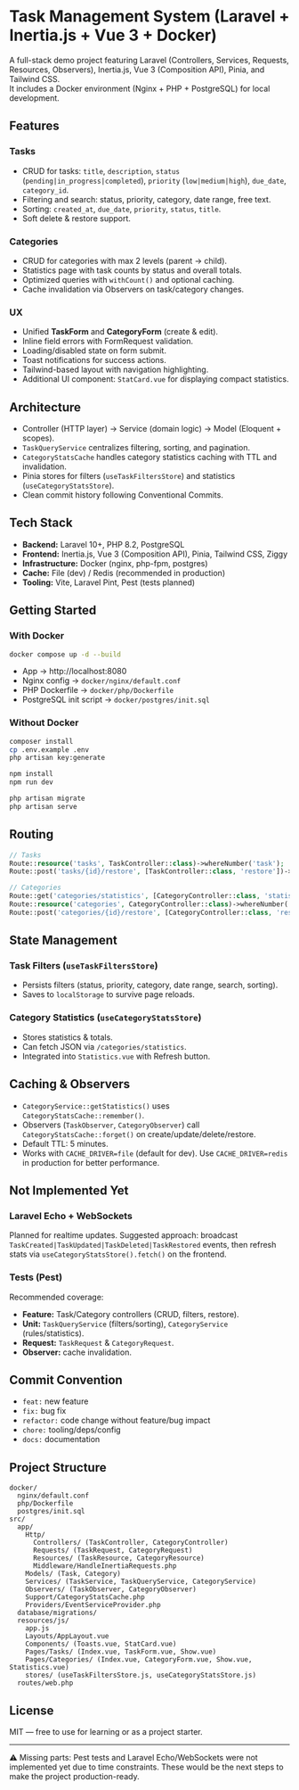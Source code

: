 # Task Management System (Laravel + Inertia.js + Vue 3 + Docker)

A full-stack demo project featuring Laravel (Controllers, Services, Requests, Resources, Observers), Inertia.js, Vue 3 (Composition API), Pinia, and Tailwind CSS.  
It includes a Docker environment (Nginx + PHP + PostgreSQL) for local development.

## Features

### Tasks
- CRUD for tasks: `title`, `description`, `status` (`pending|in_progress|completed`), `priority` (`low|medium|high`), `due_date`, `category_id`.
- Filtering and search: status, priority, category, date range, free text.
- Sorting: `created_at`, `due_date`, `priority`, `status`, `title`.
- Soft delete & restore support.

### Categories
- CRUD for categories with max 2 levels (parent → child).
- Statistics page with task counts by status and overall totals.
- Optimized queries with `withCount()` and optional caching.
- Cache invalidation via Observers on task/category changes.

### UX
- Unified **TaskForm** and **CategoryForm** (create & edit).
- Inline field errors with FormRequest validation.
- Loading/disabled state on form submit.
- Toast notifications for success actions.
- Tailwind-based layout with navigation highlighting.
- Additional UI component: `StatCard.vue` for displaying compact statistics.

## Architecture
- Controller (HTTP layer) → Service (domain logic) → Model (Eloquent + scopes).
- `TaskQueryService` centralizes filtering, sorting, and pagination.
- `CategoryStatsCache` handles category statistics caching with TTL and invalidation.
- Pinia stores for filters (`useTaskFiltersStore`) and statistics (`useCategoryStatsStore`).
- Clean commit history following Conventional Commits.

## Tech Stack
- **Backend:** Laravel 10+, PHP 8.2, PostgreSQL  
- **Frontend:** Inertia.js, Vue 3 (Composition API), Pinia, Tailwind CSS, Ziggy  
- **Infrastructure:** Docker (nginx, php-fpm, postgres)  
- **Cache:** File (dev) / Redis (recommended in production)  
- **Tooling:** Vite, Laravel Pint, Pest (tests planned)  

## Getting Started

### With Docker
```bash
docker compose up -d --build
```

- App → http://localhost:8080  
- Nginx config → `docker/nginx/default.conf`  
- PHP Dockerfile → `docker/php/Dockerfile`  
- PostgreSQL init script → `docker/postgres/init.sql`  

### Without Docker
```bash
composer install
cp .env.example .env
php artisan key:generate

npm install
npm run dev

php artisan migrate
php artisan serve
```

## Routing
```php
// Tasks
Route::resource('tasks', TaskController::class)->whereNumber('task');
Route::post('tasks/{id}/restore', [TaskController::class, 'restore'])->name('tasks.restore');

// Categories
Route::get('categories/statistics', [CategoryController::class, 'statistics'])->name('categories.statistics');
Route::resource('categories', CategoryController::class)->whereNumber('category');
Route::post('categories/{id}/restore', [CategoryController::class, 'restore'])->name('categories.restore');
```

## State Management

### Task Filters (`useTaskFiltersStore`)
- Persists filters (status, priority, category, date range, search, sorting).
- Saves to `localStorage` to survive page reloads.

### Category Statistics (`useCategoryStatsStore`)
- Stores statistics & totals.
- Can fetch JSON via `/categories/statistics`.
- Integrated into `Statistics.vue` with Refresh button.

## Caching & Observers
- `CategoryService::getStatistics()` uses `CategoryStatsCache::remember()`.
- Observers (`TaskObserver`, `CategoryObserver`) call `CategoryStatsCache::forget()` on create/update/delete/restore.
- Default TTL: 5 minutes.
- Works with `CACHE_DRIVER=file` (default for dev). Use `CACHE_DRIVER=redis` in production for better performance.

## Not Implemented Yet

### Laravel Echo + WebSockets
Planned for realtime updates. Suggested approach: broadcast `TaskCreated|TaskUpdated|TaskDeleted|TaskRestored` events, then refresh stats via `useCategoryStatsStore().fetch()` on the frontend.

### Tests (Pest)
Recommended coverage:
- **Feature:** Task/Category controllers (CRUD, filters, restore).  
- **Unit:** `TaskQueryService` (filters/sorting), `CategoryService` (rules/statistics).  
- **Request:** `TaskRequest` & `CategoryRequest`.  
- **Observer:** cache invalidation.  

## Commit Convention
- `feat:` new feature  
- `fix:` bug fix  
- `refactor:` code change without feature/bug impact  
- `chore:` tooling/deps/config  
- `docs:` documentation  

## Project Structure
```
docker/
  nginx/default.conf
  php/Dockerfile
  postgres/init.sql
src/
  app/
    Http/
      Controllers/ (TaskController, CategoryController)
      Requests/ (TaskRequest, CategoryRequest)
      Resources/ (TaskResource, CategoryResource)
      Middleware/HandleInertiaRequests.php
    Models/ (Task, Category)
    Services/ (TaskService, TaskQueryService, CategoryService)
    Observers/ (TaskObserver, CategoryObserver)
    Support/CategoryStatsCache.php
    Providers/EventServiceProvider.php
  database/migrations/
  resources/js/
    app.js
    Layouts/AppLayout.vue
    Components/ (Toasts.vue, StatCard.vue)
    Pages/Tasks/ (Index.vue, TaskForm.vue, Show.vue)
    Pages/Categories/ (Index.vue, CategoryForm.vue, Show.vue, Statistics.vue)
    stores/ (useTaskFiltersStore.js, useCategoryStatsStore.js)
  routes/web.php
```

## License
MIT — free to use for learning or as a project starter.

---

⚠️ Missing parts: Pest tests and Laravel Echo/WebSockets were not implemented yet due to time constraints. These would be the next steps to make the project production-ready.
